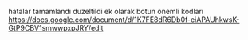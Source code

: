 hatalar tamamlandı duzeltildi
ek olarak botun önemli kodları
https://docs.google.com/document/d/1K7FE8dR6Db0f-eiAPAUhkwsK-GtP9CBV1smwwpxpJRY/edit
